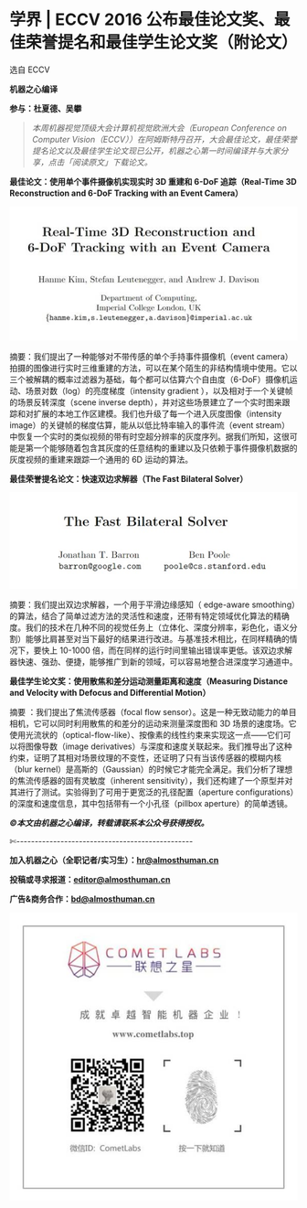 # 学界 | ECCV 2016 公布最佳论文奖、最佳荣誉提名和最佳学生论文奖（附论文）

选自 ECCV

**机器之心编译**

**参与：杜夏德、吴攀**

> *本周机器视觉顶级大会计算机视觉欧洲大会（European Conference on Computer Vision（ECCV））在阿姆斯特丹召开，大会最佳论文，最佳荣誉提名论文以及最佳学生论文现已公开，机器之心第一时间编译并与大家分享，点击「*阅读原文*」下载论文。*

**最佳论文：使用单个事件摄像机实现实时 3D 重建和 6-DoF 追踪（Real-Time 3D Reconstruction and 6-DoF Tracking with an Event Camera）**

![](img/3a9a592faa839b4bcd569df5490b4a18.jpg "image.png")

摘要：我们提出了一种能够对不带传感的单个手持事件摄像机（event camera）拍摄的图像进行实时三维重建的方法，可以在某个陌生的非结构情境中使用。它以三个被解耦的概率过滤器为基础，每个都可以估算六个自由度（6-DoF）摄像机运动、场景对数（log）的亮度梯度（intensity gradient ），以及相对于一个关键帧的场景反转深度（scene inverse depth），并对这些场景建立了一个实时图来跟踪和对扩展的本地工作区建模。我们也升级了每一个进入灰度图像（intensity image）的关键帧的梯度估算，能从以低比特率输入的事件流（event stream）中恢复一个实时的类似视频的带有时空超分辨率的灰度序列。据我们所知，这很可能是第一个能够随着包含其灰度的任意结构的重建以及只依赖于事件摄像机数据的灰度视频的重建来跟踪一个通用的 6D 运动的算法。

**最佳荣誉提名论文：快速双边求解器（The Fast Bilateral Solver）**

![](img/34af45f3b36442cec7527e4b43f4cc81.jpg "image (1).png")

摘要：我们提出双边求解器，一个用于平滑边缘感知（ edge-aware smoothing）的算法，结合了简单过滤方法的灵活性和速度，还带有特定领域优化算法的精确度。我们的技术在几种不同的视觉任务上（立体化、深度分辨率，彩色化，语义分割）能够比肩甚至对当下最好的结果进行改进。与基准技术相比，在同样精确的情况下，要快上 10-1000 倍，而在同样的运行时间里输出错误率更低。该双边求解器快速、强劲、便捷，能够推广到新的领域，可以容易地整合进深度学习通道中。 

**最佳学生论文奖：使用散焦和差分运动测量距离和速度（Measuring Distance and Velocity with Defocus and Differential Motion）**

摘要 ：我们提出了焦流传感器（focal flow sensor）。这是一种无致动能力的单目相机，它可以同时利用散焦的和差分的运动来测量深度图和 3D 场景的速度场。它使用光流状的（optical-flow-like）、按像素的线性约束来实现这一点——它们可以将图像导数（image derivatives）与深度和速度关联起来。我们推导出了这种约束，证明了其相对场景纹理的不变性，还证明了只有当该传感器的模糊内核（blur kernel）是高斯的（Gaussian）的时候它才能完全满足。我们分析了理想的焦流传感器的固有灵敏度（inherent sensitivity），我们还构建了一个原型并对其进行了测试。实验得到了可用于更宽泛的孔径配置（aperture configurations）的深度和速度信息，其中包括带有一个小孔径（pillbox aperture）的简单透镜。

******©本文由机器之心编译，***转载请联系本公众号获得授权******。***

✄------------------------------------------------

**加入机器之心（全职记者/实习生）：hr@almosthuman.cn**

**投稿或寻求报道：editor@almosthuman.cn**

**广告&商务合作：bd@almosthuman.cn**

![](img/a573ff7d72f49f8fe283857b964d06fd.jpg)